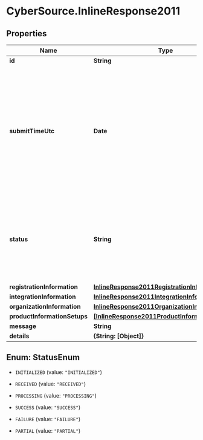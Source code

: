# CyberSource.InlineResponse2011

## Properties
Name | Type | Description | Notes
------------ | ------------- | ------------- | -------------
**id** | **String** |  | [optional] 
**submitTimeUtc** | **Date** | Time of request in UTC. &#x60;Format: YYYY-MM-DDThh:mm:ssZ&#x60;  Example 2016-08-11T22:47:57Z equals August 11, 2016, at 22:47:57 (10:47:57 p.m.). The T separates the date and the time. The Z indicates UTC.  | [optional] 
**status** | **String** | The status of Registration request Possible Values:   - &#39;INITIALIZED&#39;   - &#39;RECEIVED&#39;   - &#39;PROCESSING&#39;   - &#39;SUCCESS&#39;   - &#39;FAILURE&#39;   - &#39;PARTIAL&#39;  | [optional] 
**registrationInformation** | [**InlineResponse2011RegistrationInformation**](InlineResponse2011RegistrationInformation.md) |  | [optional] 
**integrationInformation** | [**InlineResponse2011IntegrationInformation**](InlineResponse2011IntegrationInformation.md) |  | [optional] 
**organizationInformation** | [**InlineResponse2011OrganizationInformation**](InlineResponse2011OrganizationInformation.md) |  | [optional] 
**productInformationSetups** | [**[InlineResponse2011ProductInformationSetups]**](InlineResponse2011ProductInformationSetups.md) |  | [optional] 
**message** | **String** |  | [optional] 
**details** | **{String: [Object]}** |  | [optional] 


<a name="StatusEnum"></a>
## Enum: StatusEnum


* `INITIALIZED` (value: `"INITIALIZED"`)

* `RECEIVED` (value: `"RECEIVED"`)

* `PROCESSING` (value: `"PROCESSING"`)

* `SUCCESS` (value: `"SUCCESS"`)

* `FAILURE` (value: `"FAILURE"`)

* `PARTIAL` (value: `"PARTIAL"`)




